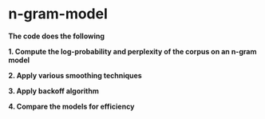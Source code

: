 # n-gram-model

**The code does the following**

**1. Compute the log-probability and perplexity of the corpus on an n-gram model**

**2. Apply various smoothing techniques**

**3. Apply backoff algorithm**

**4. Compare the models for efficiency**
